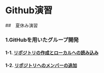 # Github演習
##　夏休み演習

### 1.GitHubを用いたグループ開発
#### 1-1. [リポジトリの作成とローカルへの読み込み](https://github.com/IbukiShinzato/git-exercise/blob/main/introduct1.md)
#### 1-2. [リポジトリへのメンバーの追加](https://github.com/IbukiShinzato/git-exercise/blob/main/introduct2.md)
